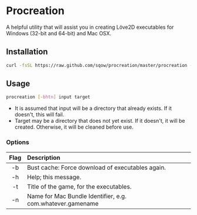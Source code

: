 # Procreation

A helpful utility that will assist you in creating Löve2D executables for Windows (32-bit and 64-bit) and Mac OSX.

## Installation

```sh
curl -fsSL https://raw.github.com/sqow/procreation/master/procreation -o /usr/local/bin/procreation; chmod a+x /usr/local/bin/procreation;
```

## Usage

```sh
procreation [-bhtn] input target
```

- It is assumed that input will be a directory that already exists. If it doesn't, this will fail.
- Target may be a directory that does not yet exist. If it doesn't, it will be created. Otherwise, it will be cleaned before use.

### Options
|   Flag    |   Description                                                         |
|:---------:|:----------------------------------------------------------------------|
|   -b      |   Bust cache: Force download of executables again.                    |
|   -h      |   Help; this message.                                                 |
|   -t      |   Title of the game, for the executables.                             |
|   -n      |   Name for Mac Bundle Identifier, e.g. com.whatever.gamename          |
